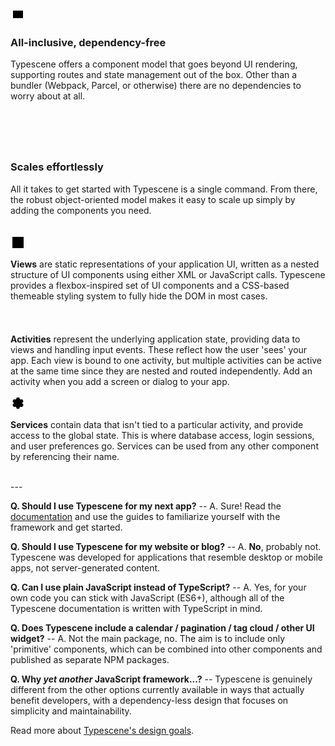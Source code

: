 <br>

<div class="side-icon side-icon--home side-icon_left">
  <!-- Icon by Ikonate -->
  <div class="icon-bg"><svg role="img" xmlns="http://www.w3.org/2000/svg" width="24" height="24" viewBox="0 0 24 24" aria-labelledby="batteryChargingIconTitle">
    <title id="batteryChargingIconTitle">BatteryCharging</title>
    <path d="M21 14v-4"></path>
    <path d="M20 6H4v12h16z"></path>
    <polyline points="12 9 14 12 10 12 12 15"></polyline>
  </svg></div>
</div>

<section markdown="1">

### All-inclusive, dependency-free

Typescene offers a component model that goes beyond UI rendering, supporting routes and state management out of the box. Other than a bundler (Webpack, Parcel, or otherwise) there are no dependencies to worry about at all.

</section>
<br><br>

<div class="side-icon side-icon--home side-icon_right">
  <!-- Icon by Ikonate -->
  <div class="icon-bg"><svg width="24" height="24" viewBox="0 0 24 24" fill="none" xmlns="http://www.w3.org/2000/svg" aria-labelledby="carAltIconTitle">
    <title id="carAltIconTitle">Car</title>
    <path d="M3 12L5 7H7M3 12H2V17H3M3 12H7M18 12L16 7H12M18 12H20C21.1046 12 22 12.8954 22 14V17H20M18 12H12M7 17H16M7 7V12M7 7H12M7 12H12M12 12V7"></path>
    <circle cx="5" cy="17" r="2"></circle>
    <circle cx="18" cy="17" r="2"></circle>
  </svg></div>
</div>

<section markdown="1">

### Scales effortlessly

All it takes to get started with Typescene is a single command. From there, the robust object-oriented model makes it easy to scale up simply by adding the components you need.

</section>
<br>

<section class="wrapper_inner wrapper_inner--decorate" markdown="1">
<div class="side-icon side-icon_left">
  <!-- Icon by Ikonate -->
  <div class="icon-bg"><svg role="img" xmlns="http://www.w3.org/2000/svg" width="24" height="24" viewBox="0 0 24 24" aria-labelledby="layoutLeftIconTitle">
    <rect width="18" height="18" x="3" y="3"></rect>
    <path d="M3 8L21 8M9 8L9 21"></path>
  </svg></div>
</div>
<section markdown="1">

**Views** are static representations of your application UI, written as a nested structure of UI components using either XML or JavaScript calls. Typescene provides a flexbox-inspired set of UI components and a CSS-based themeable styling system to fully hide the DOM in most cases.

</section>
</section>

<section class="wrapper_inner wrapper_inner--decorate" markdown="1">
<div class="side-icon side-icon_left">
  <!-- Icon by Ikonate -->
  <div class="icon-bg"><svg width="24" height="24" viewBox="0 0 24 24" fill="none" xmlns="http://www.w3.org/2000/svg" aria-labelledby="coffeeIconTitle">
    <path d="M5 12H17V17C17 19.7614 14.7614 22 12 22H10C7.23858 22 5 19.7614 5 17V12Z"></path>
    <path d="M17 13H19C20.1046 13 21 13.8954 21 15V15C21 16.1046 20.1046 17 19 17H17"></path>
    <path d="M9 9C9 9 8 8.5 8 7C8 5.5 9 5 9 5"></path>
    <path d="M12 3C12 3 13 3.5 13 5C13 6.5 12 7 12 7"></path>
  </svg></div>
</div>
<section markdown="1">

**Activities** represent the underlying application state, providing data to views and handling input events. These reflect how the user 'sees' your app. Each view is bound to one activity, but multiple activities can be active at the same time since they are nested and routed independently. Add an activity when you add a screen or dialog to your app.

</section>
</section>

<section class="wrapper_inner wrapper_inner--decorate" markdown="1">
<div class="side-icon side-icon_left">
  <!-- Icon by Ikonate -->
  <div class="icon-bg"><svg role="img" xmlns="http://www.w3.org/2000/svg" width="24" height="24" viewBox="0 0 24 24" aria-labelledby="settingsIconTitle">
    <path d="M5.03506429,12.7050339 C5.01187484,12.4731696 5,12.2379716 5,12 C5,11.7620284 5.01187484,11.5268304 5.03506429,11.2949661 L3.20577137,9.23205081 L5.20577137,5.76794919 L7.9069713,6.32070904 C8.28729123,6.0461342 8.69629298,5.80882212 9.12862533,5.61412402 L10,3 L14,3 L14.8713747,5.61412402 C15.303707,5.80882212 15.7127088,6.0461342 16.0930287,6.32070904 L18.7942286,5.76794919 L20.7942286,9.23205081 L18.9649357,11.2949661 C18.9881252,11.5268304 19,11.7620284 19,12 C19,12.2379716 18.9881252,12.4731696 18.9649357,12.7050339 L20.7942286,14.7679492 L18.7942286,18.2320508 L16.0930287,17.679291 C15.7127088,17.9538658 15.303707,18.1911779 14.8713747,18.385876 L14,21 L10,21 L9.12862533,18.385876 C8.69629298,18.1911779 8.28729123,17.9538658 7.9069713,17.679291 L5.20577137,18.2320508 L3.20577137,14.7679492 L5.03506429,12.7050339 Z"></path>
    <circle cx="12" cy="12" r="1"></circle>
  </svg></div>
</div>
<section markdown="1">

**Services** contain data that isn't tied to a particular activity, and provide access to the global state. This is where database access, login sessions, and user preferences go. Services can be used from any other component by referencing their name.

</section>
</section>

<br>
---

**Q. Should I use Typescene for my next app?** -- A. Sure! Read the [documentation](/docs) and use the guides to familiarize yourself with the framework and get started.

**Q. Should I use Typescene for my website or blog?** -- A. **No**, probably not. Typescene was developed for applications that resemble desktop or mobile apps, not server-generated content.

**Q. Can I use plain JavaScript instead of TypeScript?** -- A. Yes, for your own code you can stick with JavaScript (ES6+), although all of the Typescene documentation is written with TypeScript in mind.

**Q. Does Typescene include a calendar / pagination / tag cloud / other UI widget?** -- A. Not the main package, no. The aim is to include only 'primitive' components, which can be combined into other components and published as separate NPM packages.

**Q. Why _yet another_ JavaScript framework...?** -- Typescene is genuinely different from the other options currently available in ways that actually benefit developers, with a dependency-less design that focuses on simplicity and maintainability.

Read more about [Typescene's design goals](/docs/introduction/goals).



